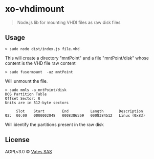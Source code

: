# xo-vhdimount
> Node.js lib for mounting VHDI files as raw disk files

## Usage
```
> sudo node dist/index.js file.vhd
```

This will create a directory "mntPoint" and a file "mntPoint/disk" whose content is the VHD file raw content

```
> sudo fusermount  -uz mntPoint
```

Will unmount the file.

```
> sudo mmls -a mntPoint/disk
DOS Partition Table
Offset Sector: 0
Units are in 512-byte sectors

     Slot    Start        End          Length       Description
02:  00:00   0000002048   0008386559   0008384512   Linux (0x83)
```

Will identify the partitions present in the raw disk

## License

AGPLv3.0 © [Vates SAS](https://vates.fr)
